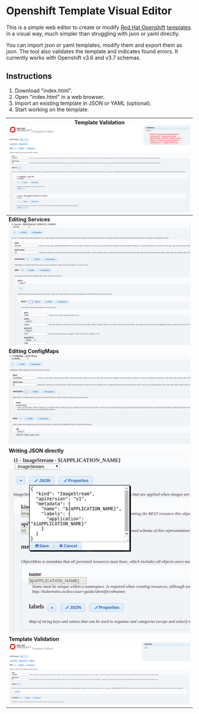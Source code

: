 # **Openshift Template Visual Editor**

This is a simple web editor to create or modify [Red Hat Openshift](http://www.openshift.com) [templates](https://access.redhat.com/documentation/en-us/openshift_container_platform/3.7/html/developer_guide/dev-guide-templates) in a visual way, much simpler than struggling with json or yaml directly.

You can import json or yaml templates, modify them and export them as json. The tool also validates the template and indicates found errors. It currently works with Openshift v3.6 and v3.7 schemas.

## Instructions
1. Download "index.html".
2. Open "index.html" in a web browser.
3. Import an existing template in JSON or YAML (optional).
4. Start working on the template.


|**Template Validation** ![Template Validation](images/Selection_021.png)|
|---|
|**Editing Services** ![Edit Service](images/Selection_022.png)|
|**Editing ConfigMaps**![Edit ConfigMap](images/Selection_023.png)
|**Writing JSON directly <br>** ![Edit json directly](images/Selection_024.png)|
|**Template Validation** ![Validation](images/Selection_025.png)|
